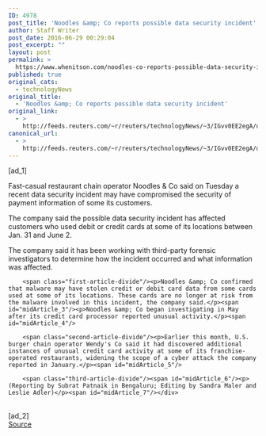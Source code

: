 ```yaml
---
ID: 4978
post_title: 'Noodles &amp; Co reports possible data security incident'
author: Staff Writer
post_date: 2016-06-29 00:29:04
post_excerpt: ""
layout: post
permalink: >
  https://www.whenitson.com/noodles-co-reports-possible-data-security-incident/
published: true
original_cats:
  - technologyNews
original_title:
  - 'Noodles &amp; Co reports possible data security incident'
original_link:
  - >
    http://feeds.reuters.com/~r/reuters/technologyNews/~3/IGvv0EE2egA/us-noodles-fraud-idUSKCN0ZE30J
canonical_url:
  - >
    http://feeds.reuters.com/~r/reuters/technologyNews/~3/IGvv0EE2egA/us-noodles-fraud-idUSKCN0ZE30J
---
```

 [ad_1]
<br><div id="articleText">
<span id="midArticle_start"/>

<span class="focusParagraph" readability="3"><p><span class="articleLocatio&lt;/span&gt;n">Fast-casual restaurant chain operator Noodles &amp; Co said on Tuesday a recent data security incident may have compromised the security of payment information of some its customers.</span></p></span><span id="midArticle_0"/><p>The company said the possible data security incident has affected customers who used debit or credit cards at some of its locations between Jan. 31 and June 2.</p><span id="midArticle_1"/><p>The company said it has been working with third-party forensic investigators to determine how the incident occurred and what information was affected.</p><span id="midArticle_2"/>
        
        <span class="first-article-divide"/><p>Noodles &amp; Co confirmed that malware may have stolen credit or debit card data from some cards used at some of its locations. These cards are no longer at risk from the malware involved in this incident, the company said.</p><span id="midArticle_3"/><p>Noodles &amp; Co began investigating in May after its credit card processor reported unusual activity.</p><span id="midArticle_4"/>
        
        <span class="second-article-divide"/><p>Earlier this month, U.S. burger chain operator Wendy's Co said it had discovered additional instances of unusual credit card activity at some of its franchise-operated restaurants, widening the scope of a cyber attack the company reported in January.</p><span id="midArticle_5"/>
        
        <span class="third-article-divide"/><span id="midArticle_6"/><p> (Reporting by Subrat Patnaik in Bengaluru; Editing by Sandra Maler and Leslie Adler)</p><span id="midArticle_7"/></div>
<br>[ad_2]
<br><a href="http://feeds.reuters.com/~r/reuters/technologyNews/~3/IGvv0EE2egA/us-noodles-fraud-idUSKCN0ZE30J">Source </a>